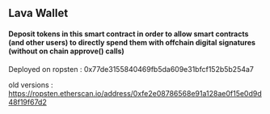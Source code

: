 
 ## Lava Wallet

 #### Deposit tokens in this smart contract in order to allow smart contracts (and other users) to directly spend them with offchain digital signatures (without on chain approve() calls)



Deployed on ropsten : 
0x77de3155840469fb5da609e31bfcf152b5b254a7



old versions :
https://ropsten.etherscan.io/address/0xfe2e08786568e91a128ae0f15e0d9d48f19f67d2
